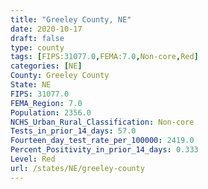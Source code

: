 ```yaml
---
title: "Greeley County, NE"
date: 2020-10-17
draft: false
type: county
tags: [FIPS:31077.0,FEMA:7.0,Non-core,Red]
categories: [NE]
County: Greeley County
State: NE
FIPS: 31077.0
FEMA_Region: 7.0
Population: 2356.0
NCHS_Urban_Rural_Classification: Non-core
Tests_in_prior_14_days: 57.0
Fourteen_day_test_rate_per_100000: 2419.0
Percent_Positivity_in_prior_14_days: 0.333
Level: Red
url: /states/NE/greeley-county
---
```



